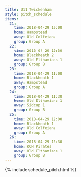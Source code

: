 ```yaml
---
title: U11 Twickenham
style: pitch_schedule
items:
  21:
    time: 2018-04-29 10:00
    home: Hampstead
    away: Old Colfeians
    group: Group A
  22:
    time: 2018-04-29 10:30
    home: Blackheath 2
    away: Old Elthamians 1
    group: Group B
  23:
    time: 2018-04-29 11:00
    home: Blackheath 1
    away: Hampstead
    group: Group A
  24:
    time: 2018-04-29 11:30
    home: Old Elthamians 1
    away: Sidcup 1
    group: Group B
  25:
    time: 2018-04-29 12:00
    home: Blackheath 1
    away: Old Colfeians
    group: Group A
  26:
    time: 2018-04-29 12:30
    home: KCH Pirates
    away: Old Elthamians 1
    group: Group B
---
```


{% include schedule_pitch.html %}
